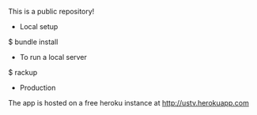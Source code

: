This is a public repository!

* Local setup

$ bundle install

* To run a local server

$ rackup

* Production

The app is hosted on a free heroku instance at http://ustv.herokuapp.com